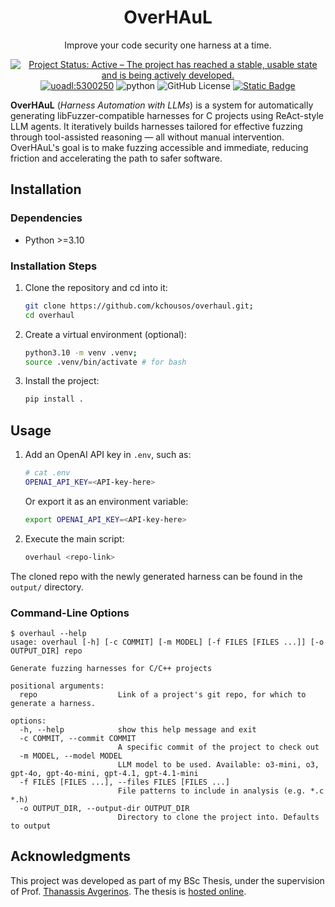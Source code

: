 <h1 align="center">OverHAuL</h1>

<div align="center">

Improve your code security one harness at a time.

<p>
<a href="https://www.repostatus.org/#active"><img src="https://www.repostatus.org/badges/latest/active.svg" alt="Project Status: Active – The project has reached a stable, usable state and is being actively developed." /></a>
<a href="https://pergamos.lib.uoa.gr/uoa/dl/object/5300250"><img src="https://img.shields.io/badge/uoadl-5300250-blue" alt="uoadl:5300250" /></a>
<img
src="https://img.shields.io/badge/Python-%3E%3D%0A3.10-3776AB.svg?logo=python&amp;logoColor=white"
alt="python" /> 
<img
src="https://img.shields.io/github/license/kchousos/overhaul"
alt="GitHub License" /> 
<a href="https://kchousos.github.io/OverHAuL"><img alt="Static Badge" src="https://img.shields.io/badge/Docs-click_here-white"></a>
<!-- <img -->
<!-- src="https://img.shields.io/github/actions/workflow/status/kchousos/overhaul/tests.yml?label=tests" -->
<!-- alt="GitHub Actions Workflow Status" />  -->
<!-- <img -->
<!-- src="https://img.shields.io/coverallsCoverage/github/kchousos/OverHAuL?branch=master" -->
<!-- alt="Coveralls" /> -->
<!-- <a href="https://docs.astral.sh/ruff/"> -->
<!-- <img src="https://img.shields.io/badge/code%20formatter-ruff-d7ff64" -->
<!-- alt="code formatter: ruff" /></a>  -->
<!-- <a href="http://mypy-lang.org/"><img -->
<!-- src="https://img.shields.io/badge/type%20check-mypy-blue" -->
<!-- alt="type check: mypy" /></a> -->
</p>

</div>

**OverHAuL** (*Harness Automation with LLMs*) is a system for automatically generating libFuzzer-compatible harnesses for C projects using ReAct-style LLM agents. It iteratively builds harnesses tailored for effective fuzzing through tool-assisted reasoning — all without manual intervention. OverHAuL's goal is to make fuzzing accessible and immediate, reducing friction and accelerating the path to safer software.

## Installation

### Dependencies

- Python >=3.10

### Installation Steps

1. Clone the repository and cd into it:

    ```bash
    git clone https://github.com/kchousos/overhaul.git;
    cd overhaul
    ```

2. Create a virtual environment (optional):

    ```bash
    python3.10 -m venv .venv;
    source .venv/bin/activate # for bash
    ```

3. Install the project:

    ```bash
    pip install .
    ```

## Usage

1. Add an OpenAI API key in `.env`, such as:

    ```bash
    # cat .env
    OPENAI_API_KEY=<API-key-here>
    ```
    
    Or export it as an environment variable:

    ```bash
    export OPENAI_API_KEY=<API-key-here>
    ```

2. Execute the main script:

    ```bash
    overhaul <repo-link>
    ```

The cloned repo with the newly generated harness can be found in the `output/` directory.

### Command-Line Options

```
$ overhaul --help
usage: overhaul [-h] [-c COMMIT] [-m MODEL] [-f FILES [FILES ...]] [-o OUTPUT_DIR] repo

Generate fuzzing harnesses for C/C++ projects

positional arguments:
  repo                  Link of a project's git repo, for which to generate a harness.

options:
  -h, --help            show this help message and exit
  -c COMMIT, --commit COMMIT
                        A specific commit of the project to check out
  -m MODEL, --model MODEL
                        LLM model to be used. Available: o3-mini, o3, gpt-4o, gpt-4o-mini, gpt-4.1, gpt-4.1-mini
  -f FILES [FILES ...], --files FILES [FILES ...]
                        File patterns to include in analysis (e.g. *.c *.h)
  -o OUTPUT_DIR, --output-dir OUTPUT_DIR
                        Directory to clone the project into. Defaults to output
```

## Acknowledgments

This project was developed as part of my BSc Thesis, under the supervision of Prof. [Thanassis Avgerinos](https://cgi.di.uoa.gr/~thanassis/). The thesis is [hosted online](https://kchousos.github.io/BSc-Thesis/).
